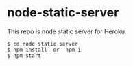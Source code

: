 # node-static-server
This repo is node static server for Heroku.

```
$ cd node-static-server
$ npm install  or  npm i
$ npm start
```
